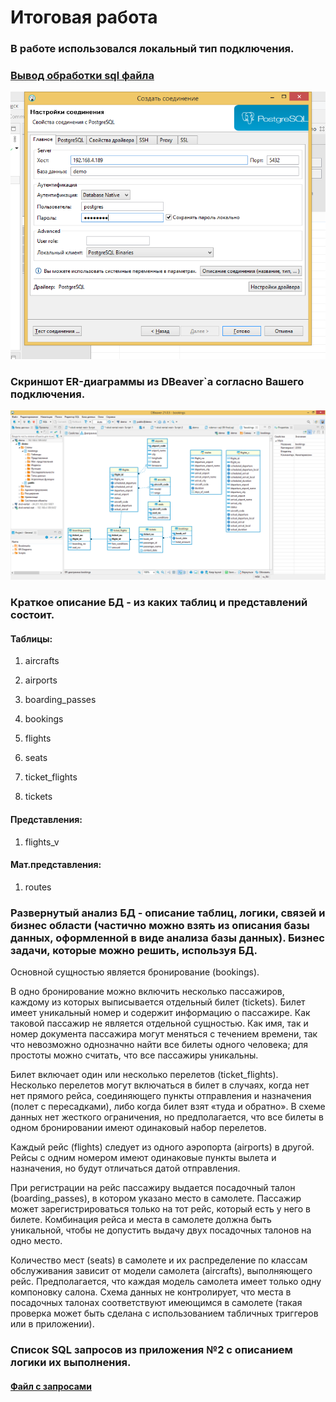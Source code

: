 # Итоговая работа 

### В работе использовался локальный тип подключения.

### [Вывод обработки sql файла](sql_output.txt)

![Скриншот подключения к БД](screenshot.png)

### Скриншот ER-диаграммы из DBeaver`a согласно Вашего подключения.

![Diagram](screenshot_er.png)

### Краткое описание БД - из каких таблиц и представлений состоит.

#### Таблицы:

1. aircrafts
   
1. airports
   
1. boarding_passes
   
1. bookings
   
1. flights
   
1. seats
   
1. ticket_flights
   
1. tickets

#### Представления:

1. flights_v

#### Мат.представления:

1. routes

### Развернутый анализ БД - описание таблиц, логики, связей и бизнес области (частично можно взять из описания базы данных, оформленной в виде анализа базы данных). Бизнес задачи, которые можно решить, используя БД.

Основной сущностью является бронирование (bookings).

В одно бронирование можно включить несколько пассажиров, каждому из которых
выписывается отдельный билет (tickets). Билет имеет уникальный номер и содержит
информацию о пассажире. Как таковой пассажир не является отдельной сущностью. Как имя,
так и номер документа пассажира могут меняться с течением времени, так что невозможно
однозначно найти все билеты одного человека; для простоты можно считать, что все
пассажиры уникальны.

Билет включает один или несколько перелетов (ticket_flights). Несколько перелетов могут
включаться в билет в случаях, когда нет нет прямого рейса, соединяющего пункты
отправления и назначения (полет с пересадками), либо когда билет взят «туда и обратно».
В схеме данных нет жесткого ограничения, но предполагается, что все билеты в одном
бронировании имеют одинаковый набор перелетов.

Каждый рейс (flights) следует из одного аэропорта (airports) в другой. Рейсы с одним
номером имеют одинаковые пункты вылета и назначения, но будут отличаться датой
отправления.

При регистрации на рейс пассажиру выдается посадочный талон (boarding_passes), в котором
указано место в самолете. Пассажир может зарегистрироваться только на тот рейс, который
есть у него в билете. Комбинация рейса и места в самолете должна быть уникальной, чтобы
не допустить выдачу двух посадочных талонов на одно место.

Количество мест (seats) в самолете и их распределение по классам обслуживания зависит
от модели самолета (aircrafts), выполняющего рейс. Предполагается, что каждая модель
самолета имеет только одну компоновку салона. Схема данных не контролирует, что места
в посадочных талонах соответствуют имеющимся в самолете (такая проверка может быть
сделана с использованием табличных триггеров или в приложении).


### Список SQL запросов из приложения №2 с описанием логики их выполнения.

#### [Файл с запросами](sql-39-final.sql)
